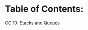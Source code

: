 # Table of Contents:

[CC 10: Stacks and Queues]([https://www.google.com](https://github.com/alaaabusalem/data-structures-and-algorithms-new/tree/main/stack-and-queue)https://github.com/alaaabusalem/data-structures-and-algorithms-new/tree/main/stack-and-queue)

